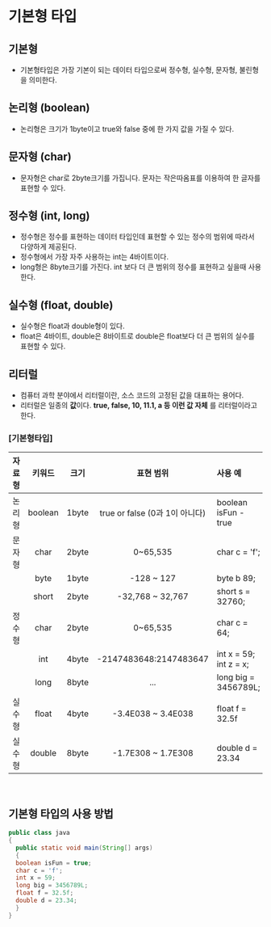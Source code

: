 # 기본형 타입
## 기본형
* 기본형타입은 가장 기본이 되는 데이터 타입으로써 정수형, 실수형, 문자형, 불린형을 의미한다.

## 논리형 (boolean)
* 논리형은 크기가 1byte이고 true와 false 중에 한 가지 값을 가질 수 있다.

## 문자형 (char)
* 문자형은 char로 2byte크기를 가집니다. 문자는 작은따옴표를 이용하여 한 글자를 표현할 수 있다.

## 정수형 (int, long)
* 정수형은 정수를 표현하는 데이터 타입인데 표현할 수 있는 정수의 범위에 따라서 다양하게 제공된다.
* 정수형에서 가장 자주 사용하는 int는 4바이트이다.
* long형은 8byte크기를 가진다. int 보다 더 큰 범위의 정수를 표현하고 싶을때 사용한다.

## 실수형 (float, double)
* 실수형은 float과 double형이 있다.
* float은 4바이트, double은 8바이트로 double은 float보다 더 큰 범위의 실수를 표현할 수 있다.

## 리터럴
* 컴퓨터 과학 분야에서 리터럴이란, 소스 코드의 고정된 값을 대표하는 용어다.
* 리터럴은 일종의 **값**이다. **true, false, 10, 11.1, a 등 이런 값 자체** 를 리터럴이라고 한다.


### [기본형타입]

|자료형|키워드|크기|표현 범위|사용 예|
|:---:|:---:|:---:|:---:|:---|
|논리형|boolean|1byte|true or false (0과 1이 아니다)|boolean isFun - true|
|문자형|char|2byte|0~65,535|char c = 'f';|
||byte|1byte|-128 ~ 127|byte b 89;|
||short|2byte|-32,768 ~ 32,767|short s = 32760;|
|정수형|char|2byte|0~65,535|char c = 64;|
||int|4byte|-2147483648:2147483647|int x = 59; int z = x;|
||long|8byte|...|long big = 3456789L;|
|실수형|float|4byte|-3.4E038 ~ 3.4E038|float f = 32.5f|
|실수형|double|8byte|-1.7E308 ~ 1.7E308|double d = 23.34|

<br>

## 기본형 타입의 사용 방법
```java
public class java
{
  public static void main(String[] args)
  {
  boolean isFun = true;
  char c = 'f';
  int x = 59;
  long big = 3456789L;
  float f = 32.5f;
  double d = 23.34;
  }
}
```
